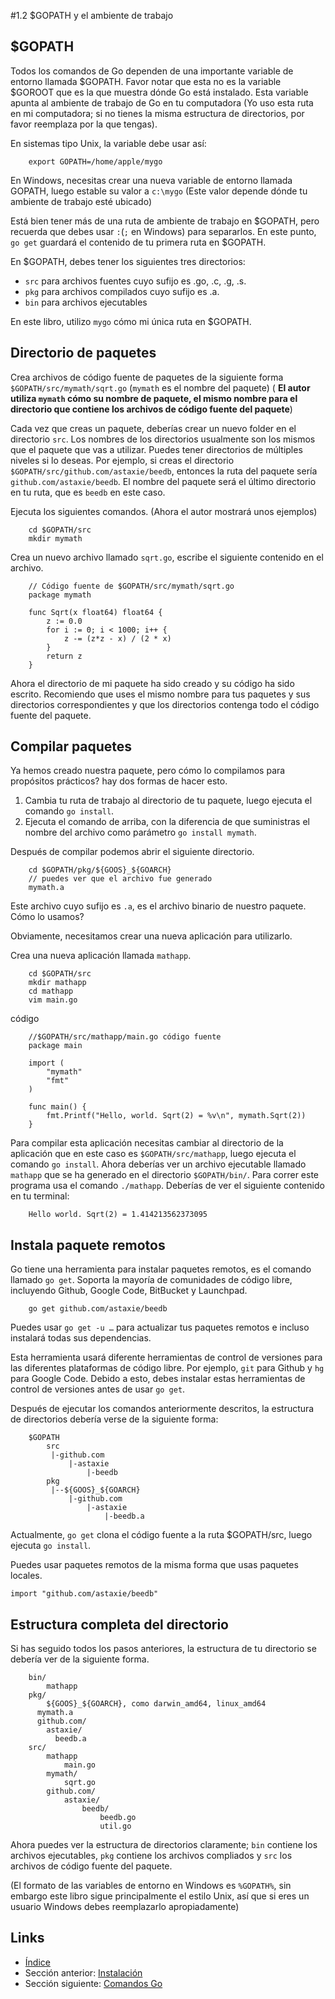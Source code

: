 #1.2 $GOPATH y el ambiente de trabajo

## $GOPATH

Todos los comandos de Go dependen de una importante variable de entorno llamada $GOPATH. Favor notar que esta no es la variable $GOROOT que es la que muestra dónde Go está instalado. Esta variable apunta al ambiente de trabajo de Go en tu computadora (Yo uso esta ruta en mi computadora; si no tienes la misma estructura de directorios, por favor reemplaza por la que tengas).

En sistemas tipo Unix, la variable debe usar así:
```
	export GOPATH=/home/apple/mygo
```
En Windows, necesitas crear una nueva variable de entorno llamada GOPATH, luego estable su valor a `c:\mygo` (Este valor depende dónde tu ambiente de trabajo esté ubicado)

Está bien tener más de una ruta de ambiente de trabajo en $GOPATH, pero recuerda que debes usar `:`(`;` en Windows) para separarlos. En este punto, `go get` guardará el contenido de tu primera ruta en $GOPATH.

En $GOPATH, debes tener los siguientes tres directorios:

- `src` para archivos fuentes cuyo sufijo es .go, .c, .g, .s.
- `pkg` para archivos compilados cuyo sufijo es .a.
- `bin` para archivos ejecutables

En este libro, utilizo `mygo` cómo mi única ruta en $GOPATH.

## Directorio de paquetes

Crea archivos de código fuente de paquetes de la siguiente forma `$GOPATH/src/mymath/sqrt.go` (`mymath` es el nombre del paquete) ( **El autor utiliza `mymath` cómo su nombre de paquete, el mismo nombre para el directorio que contiene los archivos de código fuente del paquete**)

Cada vez que creas un paquete, deberías crear un nuevo folder en el directorio `src`. Los nombres de los directorios usualmente son los mismos que el paquete que vas a utilizar. Puedes tener directorios de múltiples niveles si lo deseas. Por ejemplo, si creas el directorio `$GOPATH/src/github.com/astaxie/beedb`, entonces la ruta del paquete sería `github.com/astaxie/beedb`. El nombre del paquete será el último directorio en tu ruta, que es `beedb` en este caso.

Ejecuta los siguientes comandos. (Ahora el autor mostrará unos ejemplos)
```
	cd $GOPATH/src
	mkdir mymath
```
Crea un nuevo archivo llamado `sqrt.go`, escribe el siguiente contenido en el archivo.
```
	// Código fuente de $GOPATH/src/mymath/sqrt.go
	package mymath

	func Sqrt(x float64) float64 {
		z := 0.0
		for i := 0; i < 1000; i++ {
			z -= (z*z - x) / (2 * x)
		}
		return z
	}
```
Ahora el directorio de mi paquete ha sido creado y su código ha sido escrito. Recomiendo que uses el mismo nombre para tus paquetes y sus directorios correspondientes y que los directorios contenga todo el código fuente del paquete.

## Compilar paquetes

Ya hemos creado nuestra paquete, pero cómo lo compilamos para propósitos prácticos? hay dos formas de hacer esto.

1. Cambia tu ruta de trabajo al directorio de tu paquete, luego ejecuta el comando `go install`.
2. Ejecuta el comando de arriba, con la diferencia de que suministras el nombre del archivo como parámetro `go install mymath`.

Después de compilar podemos abrir el siguiente directorio.
```
	cd $GOPATH/pkg/${GOOS}_${GOARCH}
	// puedes ver que el archivo fue generado
	mymath.a
```
Este archivo cuyo sufijo es `.a`, es el archivo binario de nuestro paquete. Cómo lo usamos?

Obviamente, necesitamos crear una nueva aplicación para utilizarlo.

Crea una nueva aplicación llamada `mathapp`.
```
	cd $GOPATH/src
	mkdir mathapp
	cd mathapp
	vim main.go
```
código
```
	//$GOPATH/src/mathapp/main.go código fuente
	package main

	import (
		"mymath"
		"fmt"
	)

	func main() {
		fmt.Printf("Hello, world. Sqrt(2) = %v\n", mymath.Sqrt(2))
	}
```
Para compilar esta aplicación necesitas cambiar al directorio de la aplicación que en este caso es `$GOPATH/src/mathapp`, luego ejecuta el comando `go install`. Ahora deberías ver un archivo ejecutable llamado `mathapp` que se ha generado en el directorio `$GOPATH/bin/`. Para correr este programa usa el comando `./mathapp`. Deberías de ver el siguiente contenido en tu terminal:
```
	Hello world. Sqrt(2) = 1.414213562373095
```
## Instala paquete remotos

Go tiene una herramienta para instalar paquetes remotos, es el comando llamado `go get`. Soporta la mayoría de comunidades de código libre, incluyendo Github, Google Code, BitBucket y Launchpad.
```
	go get github.com/astaxie/beedb
```
Puedes usar `go get -u …` para actualizar tus paquetes remotos e incluso instalará todas sus dependencias.

Esta herramienta usará diferente herramientas de control de versiones para las diferentes plataformas de código libre. Por ejemplo, `git` para Github y `hg` para Google Code. Debido a esto, debes instalar estas herramientas de control de versiones antes de usar `go get`.

Después de ejecutar los comandos anteriormente descritos, la estructura de directorios debería verse de la siguiente forma:
```
	$GOPATH
		src
		 |-github.com
		 	 |-astaxie
		 	 	 |-beedb
		pkg
		 |--${GOOS}_${GOARCH}
		 	 |-github.com
		 	 	 |-astaxie
		 	 	 	 |-beedb.a
```
Actualmente, `go get` clona el código fuente a la ruta $GOPATH/src, luego ejecuta `go install`.

Puedes usar paquetes remotos de la misma forma que usas paquetes locales.

	import "github.com/astaxie/beedb"

## Estructura completa del directorio

Si has seguido todos los pasos anteriores, la estructura de tu directorio se debería ver de la siguiente forma.
```
	bin/
		mathapp
	pkg/
		${GOOS}_${GOARCH}, como darwin_amd64, linux_amd64
      mymath.a
      github.com/
        astaxie/
          beedb.a
	src/
		mathapp
			main.go
		mymath/
			sqrt.go
		github.com/
			astaxie/
				beedb/
					beedb.go
					util.go
```
Ahora puedes ver la estructura de directorios claramente; `bin` contiene los archivos ejecutables, `pkg` contiene los archivos compliados y `src` los archivos de código fuente del paquete.

(El formato de las variables de entorno en Windows es `%GOPATH%`, sin embargo este libro sigue principalmente el estilo Unix, así que si eres un usuario Windows debes reemplazarlo apropiadamente)

## Links

- [Índice](preface.md)
- Sección anterior: [Instalación](01.1.md)
- Sección siguiente: [Comandos Go](01.3.md)
